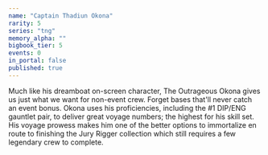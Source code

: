 ```yaml
---
name: "Captain Thadiun Okona"
rarity: 5
series: "tng"
memory_alpha: ""
bigbook_tier: 5
events: 0
in_portal: false
published: true
---
```


Much like his dreamboat on-screen character, The Outrageous Okona gives us just what we want for non-event crew. Forget bases that'll never catch an event bonus. Okona uses his proficiencies, including the #1 DIP/ENG gauntlet pair, to deliver great voyage numbers; the highest for his skill set. His voyage prowess makes him one of the better options to immortalize en route to finishing the Jury Rigger collection which still requires a few legendary crew to complete.
